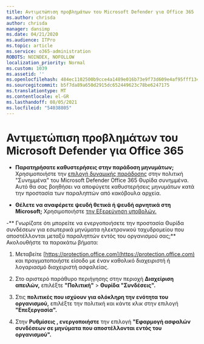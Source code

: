 ```yaml
---
title: Αντιμετώπιση προβλημάτων του Microsoft Defender για Office 365
ms.author: chrisda
author: chrisda
manager: dansimp
ms.date: 04/21/2020
ms.audience: ITPro
ms.topic: article
ms.service: o365-administration
ROBOTS: NOINDEX, NOFOLLOW
localization_priority: Normal
ms.custom: 1039
ms.assetid: ''
ms.openlocfilehash: 484ec1102500b9cce4a1489e016b73e9f73d609e4af95fff13405857d34f3978
ms.sourcegitcommit: b5f7da89a650d2915dc652449623c78be6247175
ms.translationtype: MT
ms.contentlocale: el-GR
ms.lasthandoff: 08/05/2021
ms.locfileid: "54038805"
---
```

# <a name="troubleshooting-microsoft-defender-for-office-365"></a>Αντιμετώπιση προβλημάτων του Microsoft Defender για Office 365

- **Παρατηρήσατε καθυστερήσεις στην παράδοση μηνυμάτων;** Χρησιμοποιήστε την [επιλογή δυναμικής παράδοσης](/microsoft-365/security/office-365-security/dynamic-delivery-and-previewing) στην πολιτική "Συνημμένα" του Microsoft Defender Office 365 Θυρίδα συνημμένα. Αυτό θα σας βοηθήσει να αποφύγετε καθυστερήσεις μηνυμάτων κατά την προστασία των παραληπτών από κακόβουλα αρχεία.

- **Θέλετε να αναφέρετε ψευδή θετικά ή ψευδή αρνητικά στη Microsoft;** Χρησιμοποιήστε [την Εξερεύνηση υποβολών.](https://protection.office.com/reportsubmission)

-** Γνωρίζατε ότι μπορείτε να ενεργοποιήσετε την προστασία Θυρίδα συνδέσεων για εσωτερικά μηνύματα ηλεκτρονικού ταχυδρομείου που αποστέλλονται μεταξύ παραληπτών εντός του οργανισμού σας;** Ακολουθήστε τα παρακάτω βήματα:

  1. Μεταβείτε [https://protection.office.com](https://protection.office.com) και πραγματοποιήστε είσοδο με έναν καθολικό διαχειριστή ή λογαριασμό διαχειριστή ασφαλείας.

  2. Στο αριστερό παράθυρο περιήγησης στην περιοχή **Διαχείριση απειλών,** επιλέξτε **"Πολιτική"** \> **Θυρίδα "Συνδέσεις".**

  3. Στις **πολιτικές που ισχύουν για ολόκληρη την ενότητα του οργανισμού,** επιλέξτε την πολιτική και κάντε κλικ στην επιλογή **"Επεξεργασία".**

  4. Στην **Ρυθμίσεις , ενεργοποιήστε** την επιλογή **"Εφαρμογή ασφαλών συνδέσεων σε μηνύματα που αποστέλλονται εντός του οργανισμού".**

